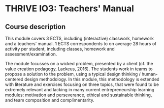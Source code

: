 # THRIVE IO3: Teachers' Manual

## Course description

This module covers 3 ECTS, including (interactive) classwork, homework and a teachers’ manual. 1 ECTS correspondents to on average 28 hours of activity per student, including classes, homework and assessment/examination.

The module focusses on a wicked problem, presented by a client (cf. the value creation pedagogy, Lackeus, 2016). The students work in teams to propose a solution to the problem, using a typical design thinking / human-centered design methodology. In this module, this methodology is extended with literature and exercises focusing on three topics, that were found to be extremely relevant and lacking in many current entrepreneurship learning modules: motivation and perseverance, ethical and sustainable thinking, and team composition and complimentarity.
